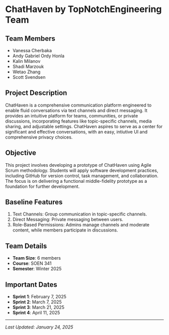 # ChatHaven by TopNotchEngineering Team

## Team Members
- Vanessa Cherbaka
- Andy Gabriel Ordy Honla
- Kalin Milanov
- Shadi Marzouk
- Wetao Zhang
- Scott Svendsen

## Project Description
ChatHaven is a comprehensive communication platform engineered to enable fluid conversations via text channels and direct messaging. It provides an intuitive platform for teams, communities, or private discussions, incorporating features like topic-specific channels, media sharing, and adjustable settings. ChatHaven aspires to serve as a center for significant and effective conversations, with an easy, intiutive UI and comprehensive privacy choices.

## Objective
This project involves developing a prototype of ChatHaven using Agile Scrum methodology. Students will apply software development practices, including GitHub for version control, task management, and collaboration. The focus is on delivering a functional middle-fidelity prototype as a foundation for further development.

## Baseline Features
1. Text Channels: Group communication in topic-specific channels.
2. Direct Messaging: Private messaging between users.
3. Role-Based Permissions: Admins manage channels and moderate content, while members participate in discussions.

## Team Details
- **Team Size**: 6 members
- **Course**: SOEN 341
- **Semester**: Winter 2025

## Important Dates
- **Sprint 1**: February 7, 2025
- **Sprint 2**: March 7, 2025
- **Sprint 3**: March 21, 2025
- **Sprint 4**: April 11, 2025

---
*Last Updated: January 24, 2025*
